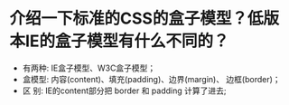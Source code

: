 # 介绍一下标准的CSS的盒子模型？低版本IE的盒子模型有什么不同的？

- 有两种: IE盒子模型、W3C盒子模型；
- 盒模型: 内容(content)、填充(padding)、边界(margin)、 边框(border)；
- 区 别: IE的content部分把 border 和 padding 计算了进去;

